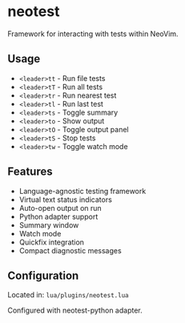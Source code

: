 # neotest

Framework for interacting with tests within NeoVim.

## Usage

- `<leader>tt` - Run file tests
- `<leader>tT` - Run all tests
- `<leader>tr` - Run nearest test
- `<leader>tl` - Run last test
- `<leader>ts` - Toggle summary
- `<leader>to` - Show output
- `<leader>tO` - Toggle output panel
- `<leader>tS` - Stop tests
- `<leader>tw` - Toggle watch mode

## Features

- Language-agnostic testing framework
- Virtual text status indicators
- Auto-open output on run
- Python adapter support
- Summary window
- Watch mode
- Quickfix integration
- Compact diagnostic messages

## Configuration

Located in: `lua/plugins/neotest.lua`

Configured with neotest-python adapter.
